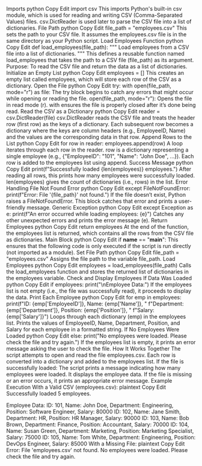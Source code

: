 Imports
python
Copy
Edit
import csv
This imports Python's built-in csv module, which is used for reading and writing CSV (Comma-Separated Values) files.
csv.DictReader is used later to parse the CSV file into a list of dictionaries.
File Path
python
Copy
Edit
file_path = "employees.csv"
This sets the path to your CSV file.
It assumes the employees.csv file is in the same directory as your Python script.
Load Employees Function
python
Copy
Edit
def load_employees(file_path):
    """
    Load employees from a CSV file into a list of dictionaries.
    """
This defines a reusable function named load_employees that takes the path to a CSV file (file_path) as its argument.
Purpose: To read the CSV file and return the data as a list of dictionaries.
Initialize an Empty List
python
Copy
Edit
    employees = []
This creates an empty list called employees, which will store each row of the CSV as a dictionary.
Open the File
python
Copy
Edit
    try:
        with open(file_path, mode="r") as file:
The try block begins to catch any errors that might occur while opening or reading the file.
open(file_path, mode="r"): Opens the file in read mode (r).
with ensures the file is properly closed after it’s done being read.
Read the CSV as a Dictionary
python
Copy
Edit
            reader = csv.DictReader(file)
csv.DictReader reads the CSV file and treats the header row (first row) as the keys of a dictionary.
Each subsequent row becomes a dictionary where the keys are column headers (e.g., EmployeeID, Name) and the values are the corresponding data in that row.
Append Rows to the List
python
Copy
Edit
            for row in reader:
                employees.append(row)
A loop iterates through each row in the reader.
row is a dictionary representing a single employee (e.g., {"EmployeeID": "101", "Name": "John Doe", ...}).
Each row is added to the employees list using append.
Success Message
python
Copy
Edit
        print(f"Successfully loaded {len(employees)} employees.")
After reading all rows, this prints how many employees were successfully loaded.
len(employees) gives the count of dictionaries (i.e., rows) in the list.
Error Handling
File Not Found Error
python
Copy
Edit
    except FileNotFoundError:
        print(f"Error: File '{file_path}' not found.")
If the file doesn’t exist, Python raises a FileNotFoundError. This block catches that error and prints a user-friendly message.
Generic Exception
python
Copy
Edit
    except Exception as e:
        print(f"An error occurred while loading employees: {e}")
Catches any other unexpected errors and prints the error message (e).
Return Employees
python
Copy
Edit
    return employees
At the end of the function, the employees list is returned, which contains all the rows from the CSV file as dictionaries.
Main Block
python
Copy
Edit
if __name__ == "__main__":
This ensures that the following code is only executed if the script is run directly (not imported as a module).
Set File Path
python
Copy
Edit
    file_path = "employees.csv"
Assigns the file path to the variable file_path.
Load Employees
python
Copy
Edit
    employees = load_employees(file_path)
Calls the load_employees function and stores the returned list of dictionaries in the employees variable.
Check and Display Employees
If Data Was Loaded
python
Copy
Edit
    if employees:
        print("\nEmployee Data:")
If the employees list is not empty (i.e., the file was successfully read), it proceeds to display the data.
Print Each Employee
python
Copy
Edit
        for emp in employees:
            print(f"ID: {emp['EmployeeID']}, Name: {emp['Name']}, "
                  f"Department: {emp['Department']}, Position: {emp['Position']}, "
                  f"Salary: {emp['Salary']}")
Loops through each dictionary (emp) in the employees list.
Prints the values of EmployeeID, Name, Department, Position, and Salary for each employee in a formatted string.
If No Employees Were Loaded
python
Copy
Edit
    else:
        print("No employees were loaded. Please check the file and try again.")
If the employees list is empty, it prints an error message asking the user to check the file.
How It Works Together
The script attempts to open and read the file employees.csv.
Each row is converted into a dictionary and added to the employees list.
If the file is successfully loaded:
The script prints a message indicating how many employees were loaded.
It displays the employee data.
If the file is missing or an error occurs, it prints an appropriate error message.
Example Execution
With a Valid CSV (employees.csv):
plaintext
Copy
Edit
Successfully loaded 5 employees.

Employee Data:
ID: 101, Name: John Doe, Department: Engineering, Position: Software Engineer, Salary: 80000
ID: 102, Name: Jane Smith, Department: HR, Position: HR Manager, Salary: 90000
ID: 103, Name: Bob Brown, Department: Finance, Position: Accountant, Salary: 70000
ID: 104, Name: Susan Green, Department: Marketing, Position: Marketing Specialist, Salary: 75000
ID: 105, Name: Tom White, Department: Engineering, Position: DevOps Engineer, Salary: 85000
With a Missing File:
plaintext
Copy
Edit
Error: File 'employees.csv' not found.
No employees were loaded. Please check the file and try again.





